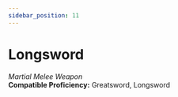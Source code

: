 ```yaml
---
sidebar_position: 11
---
```


# Longsword

*Martial Melee Weapon*  
**Compatible Proficiency:** Greatsword, Longsword